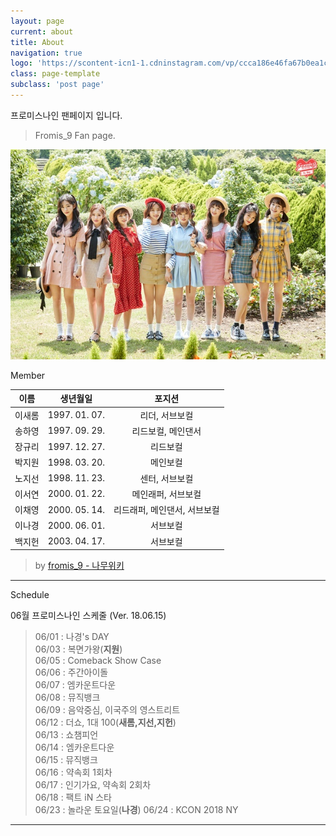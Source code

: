 ```yaml
---
layout: page
current: about
title: About
navigation: true
logo: 'https://scontent-icn1-1.cdninstagram.com/vp/ccca186e46fa67b0ea1c496d75613a44/5BADCF1E/t51.2885-15/s640x640/sh0.08/e35/29402618_1824671504223049_4964527464513536000_n.jpg'
class: page-template
subclass: 'post page'
---
```


프로미스나인 팬페이지 입니다.
> Fromis_9 Fan page.

![fromis_cafe](/assets/images/tag/fromis_9_Official-Photo.jpg)

Member

| 이름 | 생년월일 | 포지션 |
| :--------: | :--------: | :--------: |
| 이새롬 | 1997. 01. 07. | 리더, 서브보컬 |
| 송하영 | 1997. 09. 29. | 리드보컬, 메인댄서 |
| 장규리 | 1997. 12. 27. | 리드보컬 |
| 박지원 | 1998. 03. 20. | 메인보컬 |
| 노지선 | 1998. 11. 23. | 센터, 서브보컬 |
| 이서연 | 2000. 01. 22. | 메인래퍼, 서브보컬 |
| 이채영 | 2000. 05. 14. | 리드래퍼, 메인댄서, 서브보컬 |
| 이나경 | 2000. 06. 01. | 서브보컬 |
| 백지헌 | 2003. 04. 17. | 서브보컬 |

> by [fromis_9 - 나무위키](https://namu.wiki/w/fromis_9#s-3)

---

Schedule

06월 프로미스나인 스케줄 (Ver. 18.06.15)

> 06/01 : 나경's DAY  
06/03 : 복면가왕(**지원**)  
06/05 : Comeback Show Case  
06/06 : 주간아이돌  
06/07 : 엠카운트다운  
06/08 : 뮤직뱅크  
06/09 : 음악중심, 이국주의 영스트리트  
06/12 : 더쇼, 1대 100(**새롬,지선,지헌**)  
06/13 : 쇼챔피언  
06/14 : 엠카운트다운  
06/15 : 뮤직뱅크  
06/16 : 약속회 1회차  
06/17 : 인기가요, 약속회 2회차  
06/18 : 팩트 iN 스타  
06/23 : 놀라운 토요일(**나경**)
06/24 : KCON 2018 NY   
---
